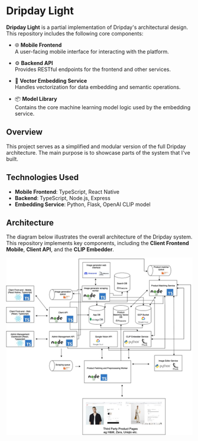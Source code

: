 # Dripday Light

**Dripday Light** is a partial implementation of Dripday's architectural design. This repository includes the following core components:

- 🌐 **Mobile Frontend**  
  A user-facing mobile interface for interacting with the platform.

- ⚙️ **Backend API**  
  Provides RESTful endpoints for the frontend and other services.

- 🧠 **Vector Embedding Service**  
  Handles vectorization for data embedding and semantic operations.

- 📦 **Model Library**  
  Contains the core machine learning model logic used by the embedding service.

## Overview

This project serves as a simplified and modular version of the full Dripday architecture. The main purpose is to showcase parts of the system that I've built.

## Technologies Used

- **Mobile Frontend**: TypeScript, React Native  
- **Backend**: TypeScript, Node.js, Express  
- **Embedding Service**: Python, Flask, OpenAI CLIP model

## Architecture

The diagram below illustrates the overall architecture of the Dripday system. This repository implements key components, including the **Client Frontend Mobile**, **Client API**, and the **CLIP Embedder**.

![Dripday Architecture](./architecture.jpg)
